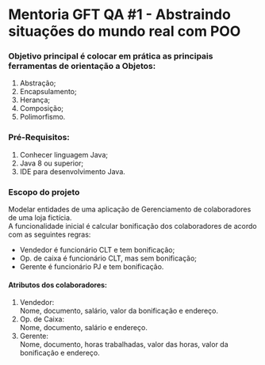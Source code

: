 <h1>Mentoria GFT QA #1 - Abstraindo situações do mundo real com POO</h1>

<h3>Objetivo principal é colocar em prática as principais ferramentas de orientação a Objetos:</h3>
<ol>
    <li> Abstração;</li>
    <li> Encapsulamento;</li>
    <li> Herança;</li>
    <li> Composição;</li>
    <li> Polimorfismo.</li>
</ol>

<h3> Pré-Requisitos:</h3>
<ol>
    <li> Conhecer linguagem Java;</li>
    <li> Java 8 ou superior;</li>
    <li> IDE para desenvolvimento Java.</li>
</ol>

<h3> Escopo do projeto</h3>
<p>Modelar entidades de uma aplicação de Gerenciamento de colaboradores de uma loja fictícia.<br>
A funcionalidade inicial é calcular bonificação dos colaboradores de acordo com as seguintes regras:</p>

<ul>
    <li>Vendedor é funcionário CLT e tem bonificação;</li>
    <li>Op. de caixa é funcionário CLT, mas sem bonificação;</li>
    <li>Gerente é funcionário PJ e tem bonificação.</li>
</ul>

<h4>Atributos dos colaboradores:</h4>
<ol>
    <li> Vendedor:</li> Nome, documento, salário, valor da bonificação e endereço.
    <li> Op. de Caixa:</li> Nome, documento, salário e endereço.
    <li> Gerente:</li> Nome, documento, horas trabalhadas, valor das horas, valor da bonificação e endereço.
</ol>